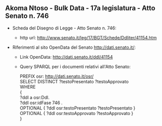 ## Akoma Ntoso - Bulk Data - 17a legislatura - Atto Senato n. 746 ##

* Scheda del Disegno di Legge - Atto Senato n. 746:
	* http url: http://www.senato.it/leg/17/BGT/Schede/Ddliter/41154.htm

* Riferimenti al sito OpenData del Senato http://dati.senato.it/:
	* Link OpenData: http://dati.senato.it/ddl/41154
	* Query SPARQL per i documenti relativi all'Atto Senato:

        PREFIX osr: <http://dati.senato.it/osr/>  
		SELECT DISTINCT ?testoPresentato ?testoApprovato  
		WHERE  
		{  
		    ?ddl a osr:Ddl.  
		    ?ddl osr:idFase 746 .  
		    OPTIONAL { ?ddl osr:testoPresentato ?testoPresentato }  
		    OPTIONAL { ?ddl osr:testoApprovato ?testoApprovato }  
		}
		